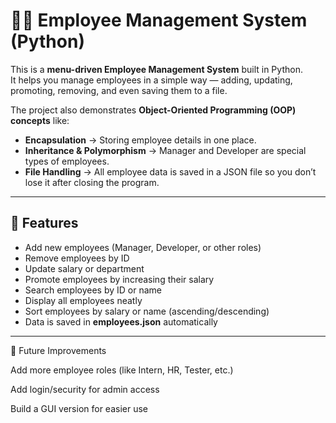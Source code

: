 # 🧑‍💼 Employee Management System (Python)

This is a **menu-driven Employee Management System** built in Python.  
It helps you manage employees in a simple way — adding, updating, promoting, removing, and even saving them to a file.  

The project also demonstrates **Object-Oriented Programming (OOP) concepts** like:
- **Encapsulation** → Storing employee details in one place.  
- **Inheritance & Polymorphism** → Manager and Developer are special types of employees.  
- **File Handling** → All employee data is saved in a JSON file so you don’t lose it after closing the program.  

---

## 🚀 Features
- Add new employees (Manager, Developer, or other roles)  
- Remove employees by ID  
- Update salary or department  
- Promote employees by increasing their salary  
- Search employees by ID or name  
- Display all employees neatly  
- Sort employees by salary or name (ascending/descending)  
- Data is saved in **employees.json** automatically  

---

📌 Future Improvements

Add more employee roles (like Intern, HR, Tester, etc.)

Add login/security for admin access

Build a GUI version for easier use
